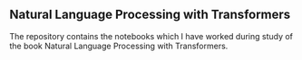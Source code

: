 ## Natural Language Processing with Transformers

The repository contains the notebooks which I have worked during study of the book Natural Language Processing with Transformers.

